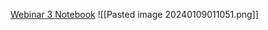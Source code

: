 [Webinar 3 ](https://youtu.be/4i8PFhheswg?si=u5NT9mNgKNdZ9uCL)
[Notebook](https://colab.research.google.com/drive/1afhsUAi_USuOsfawjEqgqAF0_24P8tNf?ouid=107484775060000877765&usp=drive_link)
![[Pasted image 20240109011051.png]]

